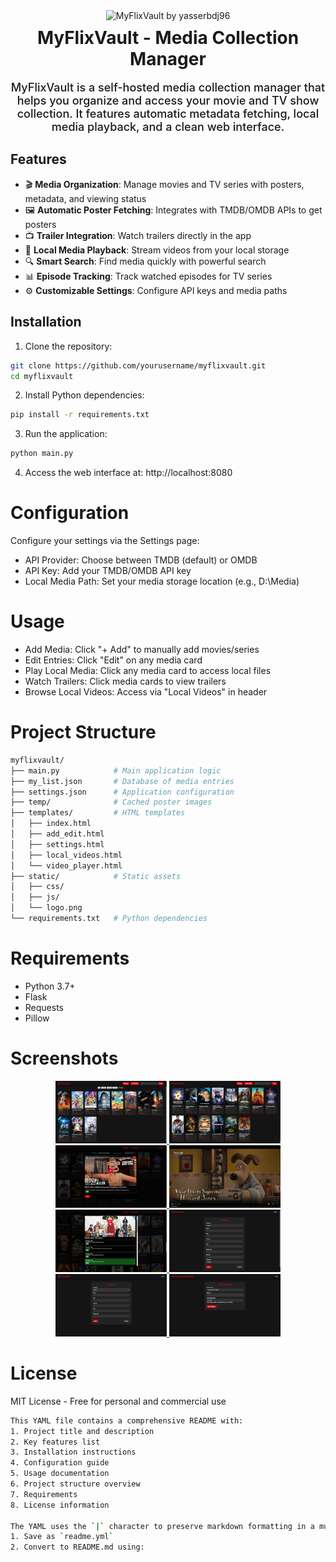 <div align="center">
  <img src="https://raw.githubusercontent.com/yasserbdj96/MyFlixVault/main/static/hiphp.png" alt="MyFlixVault by yasserbdj96" height="200">
  <h1 style="margin: 10px 0;">MyFlixVault - Media Collection Manager</h1>
  <p style="font-size: 18px; font-weight: 500; max-width: 600px;">
  MyFlixVault is a self-hosted media collection manager that helps you organize and access your movie and TV show collection. It features automatic metadata fetching, local media playback, and a clean web interface.
  </p>
</div>

  ## Features

  - 🎬 **Media Organization**: Manage movies and TV series with posters, metadata, and viewing status
  - 🖼️ **Automatic Poster Fetching**: Integrates with TMDB/OMDB APIs to get posters
  - 📺 **Trailer Integration**: Watch trailers directly in the app
  - 💾 **Local Media Playback**: Stream videos from your local storage
  - 🔍 **Smart Search**: Find media quickly with powerful search
  - 📊 **Episode Tracking**: Track watched episodes for TV series
  - ⚙️ **Customizable Settings**: Configure API keys and media paths

  ## Installation

  1. Clone the repository:
  ```bash
  git clone https://github.com/yourusername/myflixvault.git
  cd myflixvault
  ```
  2. Install Python dependencies:

```bash
pip install -r requirements.txt
```

  3. Run the application:
  ```bash
  python main.py
```

  4. Access the web interface at: http://localhost:8080

  # Configuration
  Configure your settings via the Settings page:
  - API Provider: Choose between TMDB (default) or OMDB
  - API Key: Add your TMDB/OMDB API key
  - Local Media Path: Set your media storage location (e.g., D:\Media)

  # Usage
  - Add Media: Click "+ Add" to manually add movies/series
  - Edit Entries: Click "Edit" on any media card
  - Play Local Media: Click any media card to access local files
  - Watch Trailers: Click media cards to view trailers
  - Browse Local Videos: Access via "Local Videos" in header

  # Project Structure
  ```bash
  myflixvault/
├── main.py            # Main application logic
├── my_list.json       # Database of media entries
├── settings.json      # Application configuration
├── temp/              # Cached poster images
├── templates/         # HTML templates
│   ├── index.html
│   ├── add_edit.html
│   ├── settings.html
│   ├── local_videos.html
│   └── video_player.html
├── static/            # Static assets
│   ├── css/
│   ├── js/
│   └── logo.png
└── requirements.txt   # Python dependencies
```

  # Requirements
  - Python 3.7+
  - Flask
  - Requests
  - Pillow

  # Screenshots

<div align="center">
    <a href="https://raw.githubusercontent.com/yasserbdj96/MyFlixVault/main/Screenshot/Screenshot_1.png">
        <img height="100" src="https://raw.githubusercontent.com/yasserbdj96/MyFlixVault/main/Screenshot/Screenshot_1.png" alt="">
    </a>
    <a href="https://raw.githubusercontent.com/yasserbdj96/MyFlixVault/main/Screenshot/Screenshot_2.png">
        <img height="100" src="https://raw.githubusercontent.com/yasserbdj96/MyFlixVault/main/Screenshot/Screenshot_2.png" alt="">
    </a>
    <a href="https://raw.githubusercontent.com/yasserbdj96/MyFlixVault/main/Screenshot/Screenshot_3.png">
        <img height="100" src="https://raw.githubusercontent.com/yasserbdj96/MyFlixVault/main/Screenshot/Screenshot_3.png" alt="">
    </a>
    <a href="https://raw.githubusercontent.com/yasserbdj96/MyFlixVault/main/Screenshot/Screenshot_4.png">
        <img height="100" src="https://raw.githubusercontent.com/yasserbdj96/MyFlixVault/main/Screenshot/Screenshot_4.png" alt="">
    </a>
    <a href="https://raw.githubusercontent.com/yasserbdj96/MyFlixVault/main/Screenshot/Screenshot_5.png">
        <img height="100" src="https://raw.githubusercontent.com/yasserbdj96/MyFlixVault/main/Screenshot/Screenshot_5.png" alt="">
    </a>
    <a href="https://raw.githubusercontent.com/yasserbdj96/MyFlixVault/main/Screenshot/Screenshot_6.png">
        <img height="100" src="https://raw.githubusercontent.com/yasserbdj96/MyFlixVault/main/Screenshot/Screenshot_6.png" alt="">
    </a>
    <a href="https://raw.githubusercontent.com/yasserbdj96/MyFlixVault/main/Screenshot/Screenshot_7.png">
        <img height="100" src="https://raw.githubusercontent.com/yasserbdj96/MyFlixVault/main/Screenshot/Screenshot_7.png" alt="">
    </a>
    <a href="https://raw.githubusercontent.com/yasserbdj96/MyFlixVault/main/Screenshot/Screenshot_8.png">
        <img height="100" src="https://raw.githubusercontent.com/yasserbdj96/MyFlixVault/main/Screenshot/Screenshot_8.png" alt="">
    </a>
</div>

  # License
  MIT License - Free for personal and commercial use
  ```bash
This YAML file contains a comprehensive README with:
1. Project title and description
2. Key features list
3. Installation instructions
4. Configuration guide
5. Usage documentation
6. Project structure overview
7. Requirements
8. License information

The YAML uses the `|` character to preserve markdown formatting in a multi-line string. To use this:
1. Save as `readme.yml`
2. Convert to README.md using:
```
  